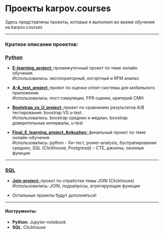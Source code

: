 # Проекты karpov.courses
Здесь представлены проекты, которые я выполнил во время обучения на karpov.courses

--- 

### Краткое описание проектов:

### <a href="https://github.com/vladank99/Karpov.courses_projects/tree/main/Python"> Python </a>

- <a href="https://github.com/vladank99/Karpov.courses_projects/tree/main/Python/E-learning_project"> **E-learning_project**: </a>промежуточный проект по теме онлайн обучения.   
      Использовались: эксплораторный, когортный и RFM анализ
      
      
- <a href="https://github.com/vladank99/Karpov.courses_projects/tree/main/Python/A-A_test_project"> **A-A_test_project**: </a>проект по оценки сплит-системы для мобильного приложения.  
      Использовались: пост-симуляции, FPR оценка, критерий CMH
      
- <a href="https://github.com/vladank99/Karpov.courses_projects/tree/main/Python/Bootstrap_vs_U_project"> **Bootstrap_vs_U_project**: </a>проект по сравнению результатов А/B тестирования: boostrap VS u-test.  
      Использовались: boostrap средних и медиан, boostrap доверительные интервалы, u-test

- <a href="https://htmlpreview.github.io/?https://github.com/vladank99/Karpov.courses_projects/blob/main/Python/final_E_learning_project_Ankushev.html"> **Final_E_learning_project_Ankushev**: </a>финальный проект по теме онлайн-обучения    
      Использовались: python -  Хи-тест, power-analysis, бустрапирование средних; SQL (Clickhouse, Postgresql) – CTE, джоины, оконные функции
      
---

### <a href="https://github.com/vladank99/Karpov.courses_projects/tree/main/SQL"> SQL </a>

- <a href="https://github.com/vladank99/Karpov.courses_projects/tree/main/SQL/Join_project"> **Join-project:** </a> проект по отработки темы JOIN (Clickhouse)    
    Использовались: JOIN, подзапросы, агрегирующие функции
    
- Остальные проекты будут дополняться!


---


#### Инструменты:

- **Python**: Jupyter-notebook 
- **SQL**: Clickhouse

